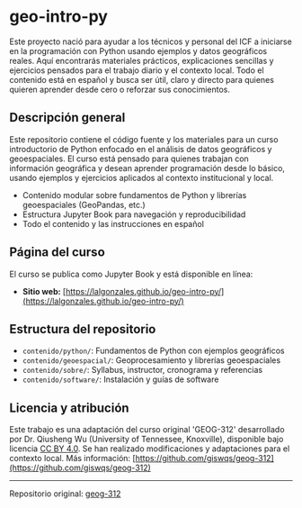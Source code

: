 




# geo-intro-py

Este proyecto nació para ayudar a los técnicos y personal del ICF a iniciarse en la programación con Python usando ejemplos y datos geográficos reales. Aquí encontrarás materiales prácticos, explicaciones sencillas y ejercicios pensados para el trabajo diario y el contexto local. Todo el contenido está en español y busca ser útil, claro y directo para quienes quieren aprender desde cero o reforzar sus conocimientos.


## Descripción general

Este repositorio contiene el código fuente y los materiales para un curso introductorio de Python enfocado en el análisis de datos geográficos y geoespaciales. El curso está pensado para quienes trabajan con información geográfica y desean aprender programación desde lo básico, usando ejemplos y ejercicios aplicados al contexto institucional y local.

- Contenido modular sobre fundamentos de Python y librerías geoespaciales (GeoPandas, etc.)
- Estructura Jupyter Book para navegación y reproducibilidad
- Todo el contenido y las instrucciones en español

## Página del curso

El curso se publica como Jupyter Book y está disponible en línea:

- **Sitio web:** [https://lalgonzales.github.io/geo-intro-py/](https://lalgonzales.github.io/geo-intro-py/)

## Estructura del repositorio

- `contenido/python/`: Fundamentos de Python con ejemplos geográficos
- `contenido/geoespacial/`: Geoprocesamiento y librerías geoespaciales
- `contenido/sobre/`: Syllabus, instructor, cronograma y referencias
- `contenido/software/`: Instalación y guías de software


## Licencia y atribución

Este trabajo es una adaptación del curso original 'GEOG-312' desarrollado por Dr. Qiusheng Wu (University of Tennessee, Knoxville), disponible bajo licencia [CC BY 4.0](https://creativecommons.org/licenses/by/4.0/). Se han realizado modificaciones y adaptaciones para el contexto local. Más información: [https://github.com/giswqs/geog-312](https://github.com/giswqs/geog-312)

---

Repositorio original: [geog-312](https://github.com/giswqs/geog-312)
